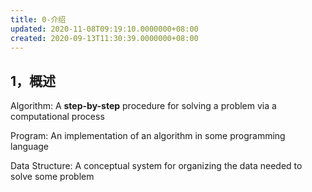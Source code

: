 ```yaml
---
title: 0-介绍
updated: 2020-11-08T09:19:10.0000000+08:00
created: 2020-09-13T11:30:39.0000000+08:00
---
```


## 1，概述
Algorithm: A **step-by-step** procedure for solving a problem via a computational process

Program: An implementation of an algorithm in some programming language

Data Structure: A conceptual system for organizing the data needed to solve some problem
